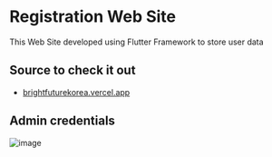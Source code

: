 # Registration Web Site

This Web Site developed using Flutter Framework to store user data

## Source to check it out

- [brightfuturekorea.vercel.app](https://brightfuturekorea.vercel.app/)

## Admin credentials

![image](https://github.com/elbeekk/reg_web_page/assets/121304208/29bb7683-d4c3-4c6b-b659-4e7ab1d411b0)
